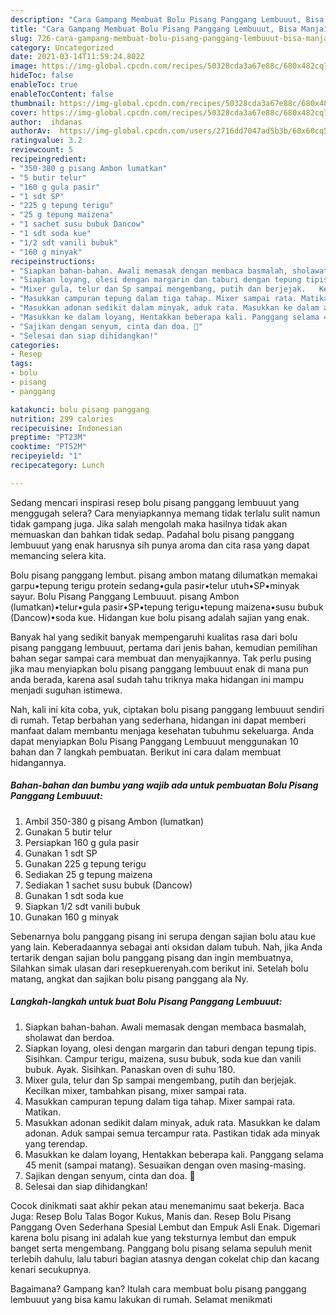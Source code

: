 ```yaml
---
description: "Cara Gampang Membuat Bolu Pisang Panggang Lembuuut, Bisa Manjain Lidah"
title: "Cara Gampang Membuat Bolu Pisang Panggang Lembuuut, Bisa Manjain Lidah"
slug: 726-cara-gampang-membuat-bolu-pisang-panggang-lembuuut-bisa-manjain-lidah
category: Uncategorized
date: 2021-03-14T11:59:24.802Z
image: https://img-global.cpcdn.com/recipes/50328cda3a67e88c/680x482cq70/bolu-pisang-panggang-lembuuut-foto-resep-utama.jpg
hideToc: false
enableToc: true
enableTocContent: false
thumbnail: https://img-global.cpcdn.com/recipes/50328cda3a67e88c/680x482cq70/bolu-pisang-panggang-lembuuut-foto-resep-utama.jpg
cover: https://img-global.cpcdn.com/recipes/50328cda3a67e88c/680x482cq70/bolu-pisang-panggang-lembuuut-foto-resep-utama.jpg
author:  ihdanas
authorAv:  https://img-global.cpcdn.com/users/2716dd7047ad5b3b/60x60cq50/avatar.jpg
ratingvalue: 3.2
reviewcount: 5
recipeingredient:
- "350-380 g pisang Ambon lumatkan"
- "5 butir telur"
- "160 g gula pasir"
- "1 sdt SP"
- "225 g tepung terigu"
- "25 g tepung maizena"
- "1 sachet susu bubuk Dancow"
- "1 sdt soda kue"
- "1/2 sdt vanili bubuk"
- "160 g minyak"
recipeinstructions:
- "Siapkan bahan-bahan. Awali memasak dengan membaca basmalah, sholawat dan berdoa."
- "Siapkan loyang, olesi dengan margarin dan taburi dengan tepung tipis. Sisihkan.  Campur terigu, maizena, susu bubuk, soda kue dan vanili bubuk. Ayak. Sisihkan.  Panaskan oven di suhu 180."
- "Mixer gula, telur dan Sp sampai mengembang, putih dan berjejak.   Kecilkan mixer, tambahkan pisang, mixer sampai rata."
- "Masukkan campuran tepung dalam tiga tahap. Mixer sampai rata. Matikan."
- "Masukkan adonan sedikit dalam minyak, aduk rata. Masukkan ke dalam adonan.   Aduk sampai semua tercampur rata. Pastikan tidak ada minyak yang terendap."
- "Masukkan ke dalam loyang, Hentakkan beberapa kali. Panggang selama 45 menit (sampai matang). Sesuaikan dengan oven masing-masing."
- "Sajikan dengan senyum, cinta dan doa. 🖤"
- "Selesai dan siap dihidangkan!"
categories:
- Resep
tags:
- bolu
- pisang
- panggang

katakunci: bolu pisang panggang 
nutrition: 299 calories
recipecuisine: Indonesian
preptime: "PT23M"
cooktime: "PT52M"
recipeyield: "1"
recipecategory: Lunch

---
```



Sedang mencari inspirasi resep bolu pisang panggang lembuuut yang menggugah selera? Cara menyiapkannya memang tidak terlalu sulit namun tidak gampang juga. Jika salah mengolah maka hasilnya tidak akan memuaskan dan bahkan tidak sedap. Padahal bolu pisang panggang lembuuut yang enak harusnya sih punya aroma dan cita rasa yang dapat memancing selera kita.


Bolu pisang panggang lembut. pisang ambon matang dilumatkan memakai garpu•tepung terigu protein sedang•gula pasir•telur utuh•SP•minyak sayur. Bolu Pisang Panggang Lembuuut. pisang Ambon (lumatkan)•telur•gula pasir•SP•tepung terigu•tepung maizena•susu bubuk (Dancow)•soda kue. Hidangan kue bolu pisang adalah sajian yang enak.

Banyak hal yang sedikit banyak mempengaruhi kualitas rasa dari bolu pisang panggang lembuuut, pertama dari jenis bahan, kemudian pemilihan bahan segar sampai cara membuat dan menyajikannya. Tak perlu pusing jika mau menyiapkan bolu pisang panggang lembuuut enak di mana pun anda berada, karena asal sudah tahu triknya maka hidangan ini mampu menjadi suguhan istimewa.


Nah, kali ini kita coba, yuk, ciptakan bolu pisang panggang lembuuut sendiri di rumah. Tetap berbahan yang sederhana, hidangan ini dapat memberi manfaat dalam membantu menjaga kesehatan tubuhmu sekeluarga. Anda dapat menyiapkan Bolu Pisang Panggang Lembuuut menggunakan 10 bahan dan 7 langkah pembuatan. Berikut ini cara dalam membuat hidangannya.

<!--inarticleads1-->

##### Bahan-bahan dan bumbu yang wajib ada untuk pembuatan Bolu Pisang Panggang Lembuuut:

1. Ambil 350-380 g pisang Ambon (lumatkan)
1. Gunakan 5 butir telur
1. Persiapkan 160 g gula pasir
1. Gunakan 1 sdt SP
1. Gunakan 225 g tepung terigu
1. Sediakan 25 g tepung maizena
1. Sediakan 1 sachet susu bubuk (Dancow)
1. Gunakan 1 sdt soda kue
1. Siapkan 1/2 sdt vanili bubuk
1. Gunakan 160 g minyak


Sebenarnya bolu panggang pisang ini serupa dengan sajian bolu atau kue yang lain. Keberadaannya sebagai anti oksidan dalam tubuh. Nah, jika Anda tertarik dengan sajian bolu panggang pisang dan ingin membuatnya, Silahkan simak ulasan dari resepkuerenyah.com berikut ini. Setelah bolu matang, angkat dan sajikan bolu pisang panggang ala Ny. 

<!--inarticleads2-->

##### Langkah-langkah untuk buat Bolu Pisang Panggang Lembuuut:

1. Siapkan bahan-bahan. Awali memasak dengan membaca basmalah, sholawat dan berdoa.
1. Siapkan loyang, olesi dengan margarin dan taburi dengan tepung tipis. Sisihkan.  Campur terigu, maizena, susu bubuk, soda kue dan vanili bubuk. Ayak. Sisihkan.  Panaskan oven di suhu 180.
1. Mixer gula, telur dan Sp sampai mengembang, putih dan berjejak.   Kecilkan mixer, tambahkan pisang, mixer sampai rata.
1. Masukkan campuran tepung dalam tiga tahap. Mixer sampai rata. Matikan.
1. Masukkan adonan sedikit dalam minyak, aduk rata. Masukkan ke dalam adonan.   Aduk sampai semua tercampur rata. Pastikan tidak ada minyak yang terendap.
1. Masukkan ke dalam loyang, Hentakkan beberapa kali. Panggang selama 45 menit (sampai matang). Sesuaikan dengan oven masing-masing.
1. Sajikan dengan senyum, cinta dan doa. 🖤
1. Selesai dan siap dihidangkan!

Cocok dinikmati saat akhir pekan atau menemanimu saat bekerja. Baca Juga: Resep Bolu Talas Bogor Kukus, Manis dan. Resep Bolu Pisang Panggang Oven Sederhana Spesial Lembut dan Empuk Asli Enak. Digemari karena bolu pisang ini adalah kue yang teksturnya lembut dan empuk banget serta mengembang. Panggang bolu pisang selama sepuluh menit terlebih dahulu, lalu taburi bagian atasnya dengan cokelat chip dan kacang kenari secukupnya. 

Bagaimana? Gampang kan? Itulah cara membuat bolu pisang panggang lembuuut yang bisa kamu lakukan di rumah. Selamat menikmati

